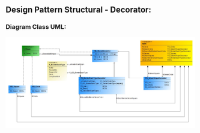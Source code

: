 ## Design Pattern Structural - Decorator:

### Diagram Class UML:

![](Design_Pattern_Structural_Decorator.JPG)